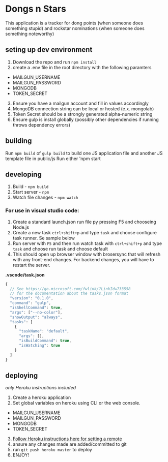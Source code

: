 # Dongs n Stars
This application is a tracker for dong points (when someone does something stupid) and rockstar nominations (when someone does something noteworthy)

## seting up dev environment
1. Download the repo and run `npm install`
2. create a .env file in the root directory with the following paramters
  - MAILGUN_USERNAME
  - MAILGUN_PASSWORD
  - MONGODB
  - TOKEN_SECRET
3. Ensure you have a mailgun account and fill in values accordingly
4. MongoDB connection string can be local or hosted (e.x. mongolab)
5. Token Secret should be a strongly generated alpha-numeric string
6. Ensure gulp is install globally (possibly other dependencies if running throws dependency errors)

## building
Run `npm build` of `gulp build` to build one JS application file and another JS template file in public/js
Run either 'npm start

## developing
1. Build - `npm build`
2. Start server - `npm`
3. Watch file changes - `npm watch`

### For use in visual studio code:
1. Create a standard launch.json run file py pressing F5 and chooseing Node.js
2. Create a new task `ctrl+shift+p` and type `task` and choose configure task runner.  Se sample below
3. Run server with `F5` and then run watch task with `ctrl+shift+p` and type `task` and choose run task and choose default
4. This should open up browser window with brosersync that will refresh with any front-end changes.  For backend changes, you will have to restart the server.

**.vscode/task.json**
```javascript
{
  // See https://go.microsoft.com/fwlink/?LinkId=733558
  // for the documentation about the tasks.json format
  "version": "0.1.0",
  "command": "gulp",
  "isShellCommand": true,
  "args": ["--no-color"],
  "showOutput": "always",
  "tasks": [
    {
      "taskName": "default",
      "args": [],
      "isBuildCommand": true,
      "isWatching": true
    }
  ]
}
```

## deploying
*only Heroku instructions included*
1. Create a heroku application
2. Set global variables on heroku using CLI or the web console.
  - MAILGUN_USERNAME
  - MAILGUN_PASSWORD
  - MONGODB
  - TOKEN_SECRET
3. [Follow Heroku instructions here for setting a remote](https://devcenter.heroku.com/articles/git#creating-a-heroku-remote)
4. ansure any changes made are added/committed to git
5. run `git push heroku master` to deploy
6. ENJOY!